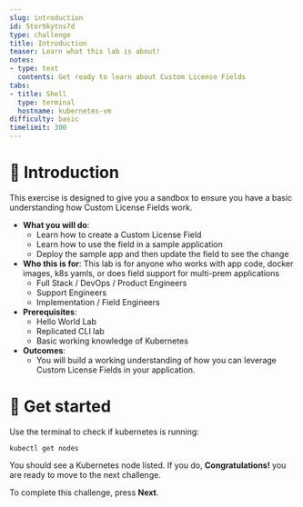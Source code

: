 ```yaml
---
slug: introduction
id: 5tor9kytns7d
type: challenge
title: Introduction
teaser: Learn what this lab is about!
notes:
- type: text
  contents: Get ready to learn about Custom License Fields
tabs:
- title: Shell
  type: terminal
  hostname: kubernetes-vm
difficulty: basic
timelimit: 300
---
```


👋 Introduction
===============

This exercise is designed to give you a sandbox to ensure you have a basic understanding how Custom License Fields work.

* **What you will do**:
  * Learn how to create a Custom License Field
  * Learn how to use the field in a sample application
  * Deploy the sample app and then update the field to see the change
* **Who this is for**: This lab is for anyone who works with app code, docker images, k8s yamls, or does field support for multi-prem applications
  * Full Stack / DevOps / Product Engineers
  * Support Engineers
  * Implementation / Field Engineers
* **Prerequisites**:
  * Hello World Lab
  * Replicated CLI lab
  * Basic working knowledge of Kubernetes
* **Outcomes**:
  * You will build a working understanding of how you can leverage Custom License Fields in your application.


🐚 Get started
===============

Use the terminal to check if kubernetes is running:

```
kubectl get nodes
```

You should see a Kubernetes node listed. If you do, **Congratulations!** you are ready to move to the next challenge.

To complete this challenge, press **Next**.